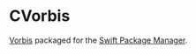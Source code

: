 # CVorbis

[Vorbis](https://gitlab.xiph.org/xiph/vorbis) packaged for the [Swift Package Manager](https://swift.org/package-manager/).
